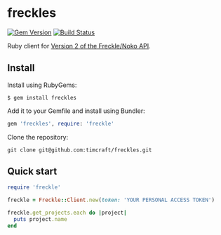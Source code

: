 # freckles

[![Gem Version](https://badge.fury.io/rb/freckles.svg)](https://badge.fury.io/rb/freckles) [![Build Status](https://api.travis-ci.org/timcraft/freckles.svg?branch=master)](https://travis-ci.org/timcraft/freckles)


Ruby client for [Version 2 of the Freckle/Noko API](https://developer.nokotime.com/v2/).


## Install

Install using RubyGems:

```
$ gem install freckles
```

Add it to your Gemfile and install using Bundler:

```ruby
gem 'freckles', require: 'freckle'
```

Clone the repository:

```
git clone git@github.com:timcraft/freckles.git
```


## Quick start

```ruby
require 'freckle'

freckle = Freckle::Client.new(token: 'YOUR PERSONAL ACCESS TOKEN')

freckle.get_projects.each do |project|
  puts project.name
end
```
